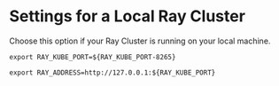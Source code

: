 # Settings for a Local Ray Cluster

Choose this option if your Ray Cluster is running on your local machine.

```shell
export RAY_KUBE_PORT=${RAY_KUBE_PORT-8265}
```

```shell
export RAY_ADDRESS=http://127.0.0.1:${RAY_KUBE_PORT}
```
